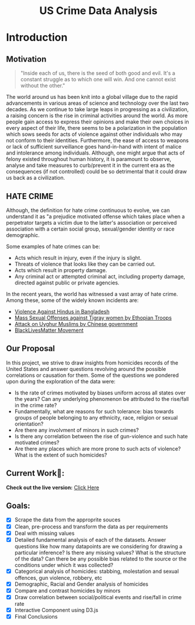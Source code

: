 <h1 align = "center"> US Crime Data Analysis </h1>

# Introduction

## Motivation

> "Inside each of us, there is the seed of both good and evil. It's a constant struggle as to which one will win. And one cannot exist without the other."

The world around us has been knit into a global village due to the rapid advancements in various areas of science and technology over the last two decades. As we continue to take large leaps in progressing as a civilization, a raising concern is the rise in criminal activities around the world. As more people gain access to express their opinions and make their own choices in every aspect of their life, there seems to be a polarization in the population which sows seeds for acts of violence against other individuals who may not conform to their identities. Furthermore, the ease of access to weapons or lack of sufficient surveillance goes hand-in-hand with intent of malice and intolerance among individuals. Although, one might argue that acts of felony existed throughout human history, it is paramount to observe, analyse and take measures to curb/prevent it in the current era as the consequences (if not controlled) could be so detrimental that it could draw us back as a civilization.

## HATE CRIME

Although, the definition for hate crime continuous to evolve, we can understand it as "a prejudice motivated offense which takes place when a perpetrator targets a victim due to the latter's association or perceived association with a certain social group, sexual/gender identity or race demographic.

Some examples of hate crimes can be:

- Acts which result in injury, even if the injury is slight.
- Threats of violence that looks like they can be carried out.
- Acts which result in property damage.
- Any criminal act or attempted criminal act, including property damage, directed against public or private agencies.

In the recent years, the world has witnessed a vast array of hate crime. Among these, some of the widely known incidents are:

- [Violence Against Hindus in Bangladesh](https://en.wikipedia.org/wiki/2021_Bangladesh_communal_violence)
- [Mass Sexual Offenses against Tigray women by Ethopian Troops](https://www.amnesty.org/en/latest/news/2021/08/ethiopia-troops-and-militia-rape-abduct-women-and-girls-in-tigray-conflict-new-report/)
- [Attack on Uyghur Muslims by Chinese government](https://www.hrw.org/report/2021/04/19/break-their-lineage-break-their-roots/chinas-crimes-against-humanity-targeting)
- [BlackLivesMatter Movement](https://blacklivesmatter.com/)

## Our Proposal

In this project, we strive to draw insights from homicides records of the United States and answer questions revolving around the possible correlations or causation for them. Some of the questions we pondered upon during the exploration of the data were:

- Is the rate of crimes motivated by biases uniform across all states over the years? Can any underlying phenomenon be attributed to the rise/fall in the crime rate?
- Fundamentally, what are reasons for such tolerance: bias towards groups of people belonging to any ethnicity, race, religion or sexual orientation?
- Are there any involvment of minors in such crimes?
- Is there any correlation between the rise of gun-violence and such hate motivated crimes?
- Are there any places which are more prone to such acts of violence? What is the extent of such homicides?


## Current Work🔗:

**Check out the live version:** [Click Here](https://vijaykalmath.github.io/USCrimeAnalysis/)

## Goals:

- [x] Scrape the data from the approprite souces
- [x] Clean, pre-process and transform the data as per requirements
- [x] Deal with missing values
- [x] Detailed fundamental analysis of each of the datasets. Answer questions like how many datapoints are we considering for drawing a particular inference? Is there any missing values? What is the structure of the data? Can there be any possible bias related to the source or the conditions under which it was collected?
- [x] Categorical analysis of homicides: stabbing, molestation and sexual offences, gun violence, robbery, etc
- [x] Demographic, Racial and Gender analysis of homicides
- [x] Compare and contrast homicides by minors
- [x] Draw correlation between social/political events and rise/fall in crime rate
- [x] Interactive Component using D3.js
- [x] Final Conclusions

